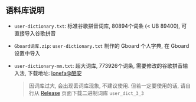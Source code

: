 ## 语料库说明

- ```user-dictionary.txt```: 标准谷歌拼音词库, 80894个词条 (< UB 89400), 可直接导入谷歌拼音

- ```Gboard词库.zip```: ```user-dictionary.txt``` 制作的 Gboard 个人字典, 在 Gboard 设置中导入

- ```user-dictionary-mm.txt```: 超大词库, 773926个词条, 需要修改的谷歌拼音输入法, 下载地址: [lonefa@酷安](https://www.coolapk.com/feed/24163072)
    > 因词库过大, 会出现丢词库现象, 不建议使用. 但若一定要使用的话, 请自行从 [Release](https://github.com/entr0pia/Magisk-Modules-Repo/releases/tag/latest) 页面下载二进制词库 ```user_dict_3_3```
